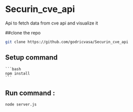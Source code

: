 # Securin_cve_api
Api to fetch data from cve api and visualize it

##clone the repo
  ```bash
  git clone https://github.com/godricvasa/Securin_cve_api 
   ```
## Setup command
    ```bash
    npm install
    ```
## Run command : 
```bash
node server.js
```

